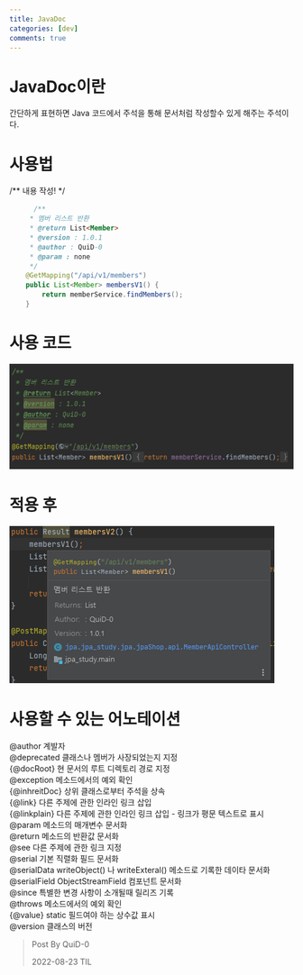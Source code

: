 ```yaml
---
title: JavaDoc
categories: [dev]
comments: true
---
```


# JavaDoc이란
간단하게 표현하면 Java 코드에서 주석을 통해 문서처럼 작성할수 있게 해주는 주석이다.


# 사용법

/** 내용 작성! */

``` Java
      /**
     * 멤버 리스트 반환
     * @return List<Member>
     * @version : 1.0.1
     * @author : QuiD-0
     * @param : none
     */
    @GetMapping("/api/v1/members")
    public List<Member> membersV1() {
        return memberService.findMembers();
    }

```


# 사용 코드
![image](/assets/img/dev/JavaDoc/1.PNG)

# 적용 후
![image](/assets/img/dev/JavaDoc/2.PNG)




# 사용할 수 있는 어노테이션

@author 계발자   
@deprecated 클래스나 멤버가 사장되었는지 지정       
{@docRoot} 현 문서의 루트 디렉토리 경로 지정   
@exception 메소드에서의 예외 확인   
{@inhreitDoc} 상위 클래스로부터 주석을 상속   
{@link} 다른 주제에 관한 인라인 링크 삽입   
{@linkplain} 다른 주제에 관한 인라인 링크 삽입 - 링크가 평문 텍스트로 표시   
@param 메소드의 매개변수 문서화   
@return 메소드의 반환값 문서화   
@see 다른 주제에 관한 링크 지정   
@serial 기본 직렬화 필드 문서화   
@serialData writeObject() 나 writeExteral() 메소드로 기록한 데이타 문서화   
@serialField ObjectStreamField 컴포넌트 문서화   
@since 특별한 변경 사항이 소개될때 릴리즈 기록   
@throws 메소드에서의 예외 확인   
{@value} static 필드여야 하는 상수값 표시   
@version 클래스의 버전




> Post By QuiD-0
> 
>  
> 2022-08-23 TIL
